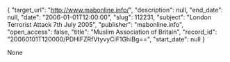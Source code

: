 {
  "target_url": "http://www.mabonline.info/", 
  "description": null, 
  "end_date": null, 
  "date": "2006-01-01T12:00:00", 
  "slug": 112231, 
  "subject": "London Terrorist Attack 7th July 2005", 
  "publisher": "mabonline.info", 
  "open_access": false, 
  "title": "Muslim Association of Britain", 
  "record_id": "20060101T120000/PDHlFZRfVtyvyCiF1GhiBg==", 
  "start_date": null
}

None